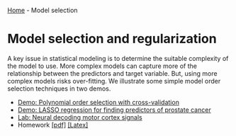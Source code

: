 [Home](../sequence.md) - Model selection 

# Model selection and regularization

A key issue in statistical modeling is to determine the suitable complexity
of the model to use.  More complex models can capture more of the relationship
between the predictors and target variable.  But, using more complex models risks
over-fitting.  We illustrate some simple model order selection techniques
in two demos.  

* [Demo:  Polynomial order selection with cross-validation](./polyfit.ipynb)
* [Demo:  LASSO regression for finding predictors of prostate cancer](./prostate.ipynb) 
* [Lab: Neural decoding motor cortex signals](./lab_neural_partial.ipynb) 
* Homework [[pdf]](./hw/HW3.pdf) [[Latex]](./hw/HW3.tex)


